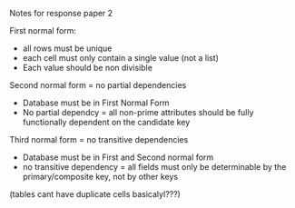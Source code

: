 Notes for response paper 2

First normal form:
* all rows must be unique
* each cell must only contain a single value (not a list)
* Each value should be non divisible

Second normal form = no partial dependencies
* Database must be in First Normal Form
* No partial dependcy = all non-prime attributes should be fully functionally dependent on the candidate key

Third normal form = no transitive dependencies
* Database must be in First and Second normal form
* no transitive dependency = all fields must only be determinable by the primary/composite key, not by other keys

(tables cant have duplicate cells basicalyl???)

